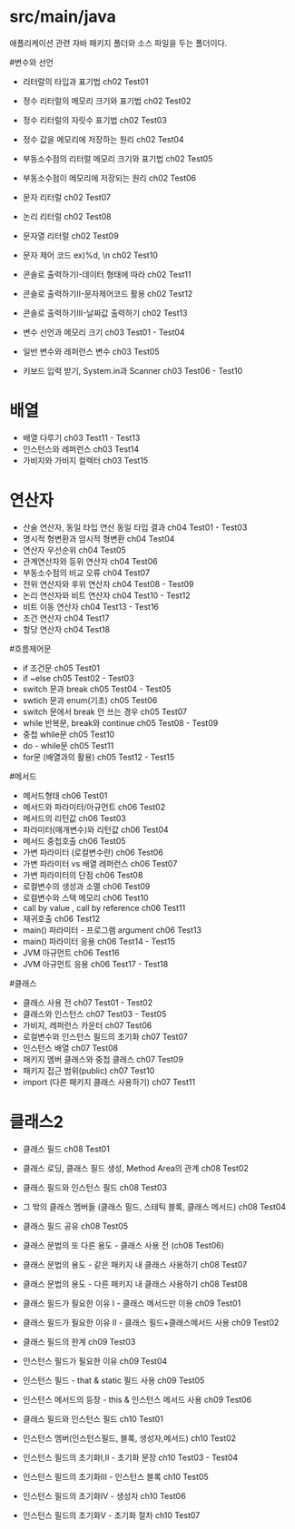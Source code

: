 # src/main/java
애플리케이션 관련 자바 패키지 폴더와 소스 파일을 두는 폴더이다.

#변수와 선언
- 리터럴의 타입과 표기법                         ch02 Test01
- 정수 리터럴의 메모리 크기와 표기법                ch02 Test02
- 정수 리터럴의 자릿수 표기법                      ch02 Test03
- 정수 값을 메모리에 저장하는 원리                  ch02 Test04
- 부동소수점의 리터럴 메모리 크기와 표기법            ch02 Test05
- 부동소수점이 메모리에 저장되는 원리                ch02 Test06
- 문자 리터럴                                  ch02 Test07
- 논리 리터럴                                  ch02 Test08
- 문자열 리터럴                                 ch02 Test09
- 문자 제어 코드 ex)%d, \n                       ch02 Test10
- 콘솔로 출력하기I-데이터 형태에 따라                ch02 Test11
- 콘솔로 출력하기II-문자제어코드 활용                ch02 Test12
- 콘솔로 출력하기III-날짜값 출력하기                ch02 Test13

- 변수 선언과 메모리 크기                        ch03 Test01 - Test04
- 일반 변수와 레퍼런스 변수                       ch03 Test05
- 키보드 입력 받기, System.in과 Scanner          ch03 Test06 - Test10

# 배열
- 배열 다루기                                  ch03 Test11 - Test13
- 인스턴스와 레퍼런스                             ch03 Test14
- 가비지와 가비지 컬렉터                          ch03 Test15

# 연산자
- 산술 연산자, 동일 타입 연산 동일 타입 결과          ch04 Test01 - Test03
- 명시적 형변환과 암시적 형변환                     ch04 Test04
- 연산자 우선순위                                ch04 Test05
- 관계연산자와 등위 연산자                         ch04 Test06
- 부동소수점의 비교 오류                           ch04 Test07
- 전위 연산자와 후위 연산자                        ch04 Test08 - Test09
- 논리 연산자와 비트 연산자                        ch04 Test10 - Test12
- 비트 이동 연산자                               ch04 Test13 - Test16
- 조건 연산자                                   ch04 Test17
- 할당 연산자                                   ch04 Test18

#흐름제어문
- if 조건문                                     ch05 Test01
- if ~else                                    ch05 Test02 - Test03
- switch 문과 break                            ch05 Test04 - Test05
- swtich 문과 enum(기초)                        ch05 Test06
- switch 문에서 break 안 쓰는 경우                ch05 Test07
- while 반복문, break와 continue                ch05 Test08 - Test09
- 중첩 while문                                  ch05 Test10  
- do - while문                                 ch05 Test11
- for문  (배열과의 활용)                          ch05 Test12 - Test15

#메서드
- 메서드형태                                      ch06 Test01
- 메서드와 파라미터/아규먼트                           ch06 Test02
- 메서드의 리턴값                                   ch06 Test03
- 파라미터(매개변수)와 리턴값                          ch06 Test04
- 메서드 중첩호출                                   ch06 Test05
- 가변 파라미터 (로컬변수란)                          ch06 Test06
- 가변 파라미터 vs 배열 레퍼런스                      ch06 Test07
- 가변 파라미터의 단점                              ch06 Test08
- 로컬변수의 생성과 소멸                             ch06 Test09
- 로컬변수와 스택 메모리                             ch06 Test10
- call by value , call by reference             ch06 Test11
- 재귀호출                                        ch06 Test12
- main() 파라미터 - 프로그램 argument                ch06 Test13
- main() 파라미터 응용                              ch06 Test14 - Test15
- JVM 아규먼트                                    ch06 Test16
- JVM 아규먼트 응용                                 ch06 Test17 - Test18

#클래스
- 클래스 사용 전                                   ch07 Test01 - Test02
- 클래스와 인스턴스                                 ch07 Test03 - Test05
- 가비지, 레퍼런스 카운터                            ch07 Test06
- 로컬변수와 인스턴스 필드의 초기화                     ch07 Test07
- 인스턴스 배열                                     ch07 Test08
- 패키지 멤버 클래스와 중첩 클래스                      ch07 Test09
- 패키지 접근 범위(public)                           ch07 Test10
- import (다른 패키지 클래스 사용하기)                  ch07 Test11

# 클래스2
- 클래스 필드                                        ch08 Test01
- 클래스 로딩, 클래스 필드 생성, Method Area의 관계       ch08 Test02
- 클래스 필드와 인스턴스 필드                           ch08 Test03
- 그 밖의 클래스 멤버들 (클래스 필드, 스테틱 블록, 클래스 메서드) ch08 Test04
- 클래스 필드 공유                                     ch08 Test05
- 클래스 문법의 또 다른 용도 - 클래스 사용 전               (ch08 Test06)
- 클래스 문법의 용도 - 같은 패키지 내 클래스 사용하기          ch08 Test07
- 클래스 문법의 용도 - 다른 패키지 내 클래스 사용하기          ch08 Test08

- 클래스 필드가 필요한 이유 I - 클래스 메서드만 이용           ch09 Test01
- 클래스 필드가 필요한 이유 II  - 클래스 필드+클래스메서드 사용  ch09 Test02
- 클래스 필드의 한계                                     ch09 Test03
- 인스턴스 필드가 필요한 이유                              ch09 Test04
- 인스턴스 필드 - that & static 필드 사용                 ch09 Test05
- 인스턴스 메서드의 등장 - this & 인스턴스 메서드 사용         ch09 Test06

- 클래스 필드와 인스턴스 필드                              ch10 Test01
- 인스턴스 멤버(인스턴스필드, 블록, 생성자,메서드)             ch10 Test02
- 인스턴스 필드의 초기화I,II - 초기화 문장                   ch10 Test03 - Test04
- 인스턴스 필드의 초기화III - 인스턴스 블록                   ch10 Test05
- 인스턴스 필드의 초기화IV - 생성자                          ch10 Test06
- 인스턴스 필드의 초기화V - 초기화 절차                       ch10 Test07




